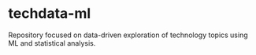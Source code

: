 # techdata-ml
Repository focused on data-driven exploration of technology topics using ML and statistical analysis.
